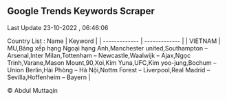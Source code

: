 

## Google Trends Keywords Scraper 
 
Last Update 23-10-2022 , 06:46:06

Country List :
 Name  | Keyword |
| ------------- | ------------- |
| VIETNAM | MU,Bảng xếp hạng Ngoại hạng Anh,Manchester united,Southampton – Arsenal,Inter Milan,Tottenham – Newcastle,Waalwijk – Ajax,Ngọc Trinh,Varane,Mason Mount,90,Xoi,Kim Yuna,UFC,Kim yoo-jung,Bochum – Union Berlin,Hải Phòng – Hà Nội,Nottm Forest – Liverpool,Real Madrid – Sevilla,Hoffenheim – Bayern |



© Abdul Muttaqin 
